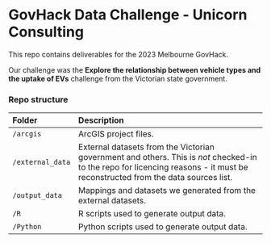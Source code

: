# GovHack Data Challenge - Unicorn Consulting

This repo contains deliverables for the 2023 Melbourne GovHack.

Our challenge was the **Explore the relationship between vehicle types and the uptake of EVs** challenge from the Victorian state government.

### Repo structure

| Folder | Description |
| :----- | :---------- |
| `/arcgis` | ArcGIS project files. |\
| `/external_data` | External datasets from the Victorian government and others. This is *not* checked-in to the repo for licencing reasons - it must be reconstructed from the data sources list. |
| `/output_data` | Mappings and datasets we generated from the external datasets. |
| `/R` | R scripts used to generate output data. |
| `/Python` | Python scripts used to generate output data. |

